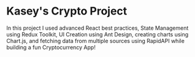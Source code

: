 # Kasey's Crypto Project

In this project I used advanced React best practices, State Management using Redux Toolkit, UI Creation using Ant Design, creating charts using Chart.js, and fetching data from multiple sources using RapidAPI while building a fun Cryptocurrency App!
